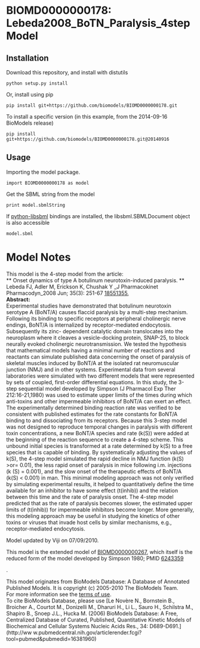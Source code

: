 # BIOMD0000000178: Lebeda2008_BoTN_Paralysis_4stepModel

## Installation

Download this repository, and install with distutils

`python setup.py install`

Or, install using pip

`pip install git+https://github.com/biomodels/BIOMD0000000178.git`

To install a specific version (in this example, from the 2014-09-16 BioModels release)

`pip install git+https://github.com/biomodels/BIOMD0000000178.git@20140916`

## Usage

Importing the model package.

`import BIOMD0000000178 as model`

Get the SBML string from the model

`print model.sbmlString`

If [python-libsbml](https://pypi.python.org/pypi/python-libsbml) bindings are
installed, the libsbml.SBMLDocument object is also accessible

`model.sbml`


# Model Notes


This model is the 4-step model from the article:  
** Onset dynamics of type A botulinum neurotoxin-induced paralysis. **   
Lebeda FJ, Adler M, Erickson K, Chushak Y _J Pharmacokinet Pharmacodyn_2008
Jun; 35(3): 251-67 [18551355](http://www.ncbi.nlm.nih.gov/pubmed/18551355),  
**Abstract:**   
Experimental studies have demonstrated that botulinum neurotoxin serotype A
(BoNT/A) causes flaccid paralysis by a multi-step mechanism. Following its
binding to specific receptors at peripheral cholinergic nerve endings, BoNT/A
is internalized by receptor-mediated endocytosis. Subsequently its zinc-
dependent catalytic domain translocates into the neuroplasm where it cleaves a
vesicle-docking protein, SNAP-25, to block neurally evoked cholinergic
neurotransmission. We tested the hypothesis that mathematical models having a
minimal number of reactions and reactants can simulate published data
concerning the onset of paralysis of skeletal muscles induced by BoNT/A at the
isolated rat neuromuscular junction (NMJ) and in other systems. Experimental
data from several laboratories were simulated with two different models that
were represented by sets of coupled, first-order differential equations. In
this study, the 3-step sequential model developed by Simpson (J Pharmacol Exp
Ther 212:16-21,1980) was used to estimate upper limits of the times during
which anti-toxins and other impermeable inhibitors of BoNT/A can exert an
effect. The experimentally determined binding reaction rate was verified to be
consistent with published estimates for the rate constants for BoNT/A binding
to and dissociating from its receptors. Because this 3-step model was not
designed to reproduce temporal changes in paralysis with different toxin
concentrations, a new BoNT/A species and rate (k(S)) were added at the
beginning of the reaction sequence to create a 4-step scheme. This unbound
initial species is transformed at a rate determined by k(S) to a free species
that is capable of binding. By systematically adjusting the values of k(S),
the 4-step model simulated the rapid decline in NMJ function (k(S) >or= 0.01),
the less rapid onset of paralysis in mice following i.m. injections (k (S) =
0.001), and the slow onset of the therapeutic effects of BoNT/A (k(S) < 0.001)
in man. This minimal modeling approach was not only verified by simulating
experimental results, it helped to quantitatively define the time available
for an inhibitor to have some effect (t(inhib)) and the relation between this
time and the rate of paralysis onset. The 4-step model predicted that as the
rate of paralysis becomes slower, the estimated upper limits of (t(inhib)) for
impermeable inhibitors become longer. More generally, this modeling approach
may be useful in studying the kinetics of other toxins or viruses that invade
host cells by similar mechanisms, e.g., receptor-mediated endocytosis.

Model updated by Viji on 07/09/2010.

This model is the extended model of
[BIOMD0000000267](http://www.ebi.ac.uk/biomodels/BIOMD0000000267), which
itself is the reduced form of the model developed by Simpson 1980; PMID
[6243359](http://www.ncbi.nlm.nih.gov/pubmed/6243359)

.

This model originates from BioModels Database: A Database of Annotated
Published Models. It is copyright (c) 2005-2010 The BioModels Team.  
For more information see the [terms of
use](http://www.ebi.ac.uk/biomodels/legal.html).  
To cite BioModels Database, please use [Le Novère N., Bornstein B., Broicher
A., Courtot M., Donizelli M., Dharuri H., Li L., Sauro H., Schilstra M.,
Shapiro B., Snoep J.L., Hucka M. (2006) BioModels Database: A Free,
Centralized Database of Curated, Published, Quantitative Kinetic Models of
Biochemical and Cellular Systems Nucleic Acids Res., 34: D689-D691.](http://ww
w.pubmedcentral.nih.gov/articlerender.fcgi?tool=pubmed&pubmedid=16381960)


